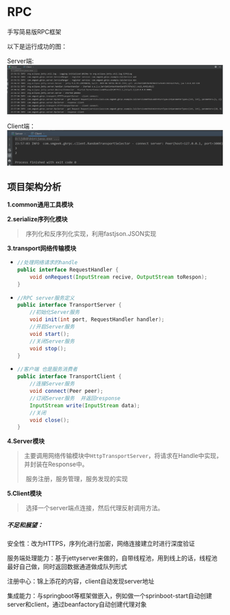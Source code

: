 # RPC

手写简易版RPC框架

以下是运行成功的图：

Server端:
![img](https://github.com/qingchuanlarou/gk-rpc/raw/master/image/1.png)

Client端：
![img](https://github.com/qingchuanlarou/gk-rpc/raw/master/image/2.png)

## 项目架构分析

**1.common通用工具模块**

**2.serialize序列化模块**

> ​	序列化和反序列化实现，利用fastjson.JSON实现

**3.transport网络传输模块**

- ```java
  //处理网络请求的handle
  public interface RequestHandler {
      void onRequest(InputStream recive, OutputStream toRespon);
  }
  ```

- ```java
  //RPC server服务定义
  public interface TransportServer {
      //初始化Server服务
      void init(int port, RequestHandler handler);
      //开启Server服务
      void start();
      //关闭Server服务
      void stop();
  }
  ```

- ```java
  //客户端 也是服务消费者
  public interface TransportClient {
      //连接Server服务
      void connect(Peer peer);
      //订阅Server服务  并返回response
      InputStream write(InputStream data);
      //关闭
      void close();
  }
  ```

**4.Server模块**

> ​	主要调用网络传输模块中`HttpTransportServer`，将请求在Handle中实现，并封装在Response中。
>
> ​	服务注册，服务管理，服务发现的实现

**5.Client模块**

> ​	选择一个server端点连接，然后代理反射调用方法。

##### 不足和展望：

安全性：改为HTTPS，序列化进行加密，网络连接建立时进行深度验证

服务端处理能力：基于jettyserver来做的，自带线程池，用到线上的话，线程池最好自己做，同时返回数据通道做成队列形式

注册中心：锦上添花的内容，client自动发现server地址

集成能力：与springboot等框架做嵌入，例如做一个sprinboot-start自动创建server和client，通过beanfactory自动创建代理对象